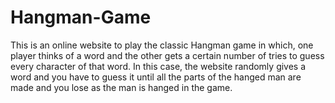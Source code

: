 # Hangman-Game
This is an online website to play the classic Hangman game in which, one player thinks of a word and the other gets a certain number of tries to guess every character of that word. In this case, the website randomly gives a word and you have to guess it until all the parts of the hanged man are made and you lose as the man is hanged in the game.
